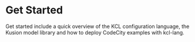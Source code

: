 # Get Started

Get started include a quick overview of the KCL configuration language, the Kusion model library and how to deploy CodeCity examples with kcl-lang.
